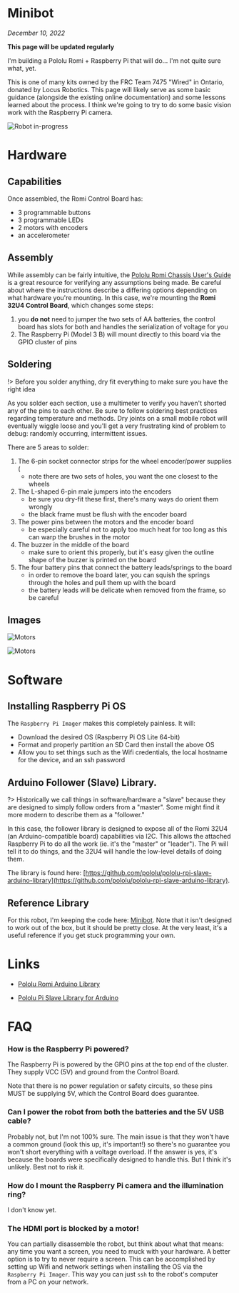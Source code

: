 # Minibot

*December 10, 2022*

**This page will be updated regularly**

I'm building a Pololu Romi + Raspberry Pi that will do... I'm not quite sure what, yet.

This is one of many kits owned by the FRC Team 7475 "Wired" in Ontario, donated by Locus Robotics.  This page will likely serve as some basic guidance (alongside the existing online documentation) and some lessons learned about the process.  I think we're going to try to do some basic vision work with the Raspberry Pi camera.

![Robot in-progress](bot-00.jpg)


# Hardware

## Capabilities

Once assembled, the Romi Control Board has:

- 3 programmable buttons
- 3 programmable LEDs
- 2 motors with encoders
- an accelerometer


## Assembly

While assembly can be fairly intuitive, the [Pololu Romi Chassis User's Guide](https://www.pololu.com/docs/0J68) is a great resource for verifying any assumptions being made. Be careful about where the instructions describe a differing options depending on what hardware you're mounting. In this case, we're mounting the **Romi 32U4 Control Board**, which changes some steps:

1. you **do not** need to jumper the two sets of AA batteries, the control board has slots for both and handles the serialization of voltage for you
2. The Raspberry Pi (Model 3 B) will mount directly to this board via the GPIO cluster of pins

## Soldering

!> Before you solder anything, dry fit everything to make sure you have the right idea

As you solder each section, use a multimeter to verify you haven't shorted any of the pins to each other. Be sure to follow soldering best practices regarding temperature and methods. Dry joints on a small mobile robot will eventually wiggle loose and you'll get a very frustrating kind of problem to debug: randomly occurring, intermittent issues.

There are 5 areas to solder:

1. The 6-pin socket connector strips for the wheel encoder/power supplies (
    - note there are two sets of holes, you want the one closest to the wheels
2. The L-shaped 6-pin male jumpers into the encoders
    - be sure you dry-fit these first, there's many ways do orient them wrongly
    - the black frame must be flush with the encoder board
3. The power pins between the motors and the encoder board
    - be especially careful not to apply too much heat for too long as this can warp the brushes in the motor
4. The buzzer in the middle of the board
    - make sure to orient this properly, but it's easy given the outline shape of the buzzer is printed on the board
5. The four battery pins that connect the battery leads/springs to the board
    - in order to remove the board later, you can squish the springs through the holes and pull them up with the board
    - the battery leads will be delicate when removed from the frame, so be careful

## Images

![Motors](bot-01.jpg)

![Motors](bot-02.jpg)


# Software

## Installing Raspberry Pi OS

The `Raspberry Pi Imager` makes this completely painless.  It will:

- Download the desired OS (Raspberry Pi OS Lite 64-bit)
- Format and properly partition an SD Card then install the above OS
- Allow you to set things such as the Wifi credentials, the local hostname for the device, and an ssh password


## Arduino Follower (Slave) Library.

?> Historically we call things in software/hardware a "slave" because they are designed to simply follow orders from a "master". Some might find it more modern to describe them as a "follower."

In this case, the follower library is designed to expose all of the Romi 32U4 (an Arduino-compatible board) capabilities via I2C. This allows the attached Raspberry Pi to do all the work (ie. it's the "master" or "leader").  The Pi will tell it to do things, and the 32U4 will handle the low-level details of doing them.

The library is found here: [https://github.com/pololu/pololu-rpi-slave-arduino-library](https://github.com/pololu/pololu-rpi-slave-arduino-library).


## Reference Library

For this robot, I'm keeping the code here: [Minibot](https://github.com/ablakey/minibot). Note that it isn't designed to work out of the box, but it should be pretty close. At the very least, it's a useful reference if you get stuck programming your own.

# Links

- [Pololu Romi Arduino Library](https://github.com/pololu/romi-32u4-arduino-library)

- [Pololu Pi Slave Library for Arduino](https://github.com/pololu/pololu-rpi-slave-arduino-library)


# FAQ

### How is the Raspberry Pi powered?

The Raspberry Pi is powered by the GPIO pins at the top end of the cluster. They supply VCC (5V) and ground from the Control Board.

Note that there is no power regulation or safety circuits, so these pins MUST be supplying 5V, which the Control Board does guarantee.

### Can I power the robot from both the batteries and the 5V USB cable?

Probably not, but I'm not 100% sure. The main issue is that they won't have a common ground (look this up, it's important!) so there's no guarantee you won't short everything with a voltage overload.  If the answer is yes, it's because the boards were specifically designed to handle this. But I think it's unlikely.  Best not to risk it.

### How do I mount the Raspberry Pi camera and the illumination ring?

I don't know yet.


### The HDMI port is blocked by a motor!

You can partially disassemble the robot, but think about what that means: any time you want a screen, you need to muck with your hardware.  A better option is to try to never require a screen. This can be accomplished by setting up Wifi and network settings when installing the OS via the `Raspberry Pi Imager`.  This way you can just `ssh` to the robot's computer from a PC on your network.
